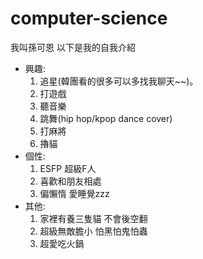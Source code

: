 # computer-science
我叫孫可恩 以下是我的自我介紹
* 興趣:
  1. 追星(韓團看的很多可以多找我聊天~~)。
  2. 打遊戲
  3. 聽音樂
  4. 跳舞(hip hop/kpop dance cover)
  5. 打麻將
  6. 擼貓
* 個性:
  1. ESFP 超級F人
  2. 喜歡和朋友相處
  3. 偏懶惰 愛睡覺zzz
* 其他:
  1. 家裡有養三隻貓 不會後空翻
  2. 超級無敵膽小 怕黑怕鬼怕蟲
  3. 超愛吃火鍋
